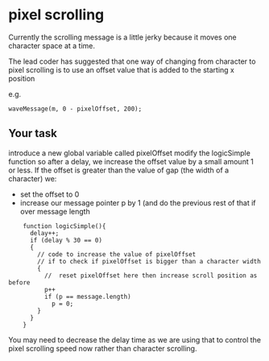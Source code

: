 # pixel scrolling

Currently the scrolling message is a little jerky because it moves one character space at a time.

The lead coder has suggested that one way of changing from character to pixel scrolling is to use an offset value that is added to the starting x position

e.g.
```
waveMessage(m, 0 - pixelOffset, 200);
```

## Your task

introduce a new global variable called pixelOffset
modify the logicSimple function so after a delay, we increase the offset value by a small amount 1 or less.
If the offset is greater than the value of gap (the width of a character) we:
* set the offset to 0
* increase our message pointer p by 1 (and do the previous rest of that if over message length

```
    function logicSimple(){
      delay++;
      if (delay % 30 == 0)
      {
        // code to increase the value of pixelOffset
        // if to check if pixelOffset is bigger than a character width
        {        
          //  reset pixelOffset here then increase scroll position as before
          p++
          if (p == message.length)
            p = 0;
        }
      }
    }
```
You may need to decrease the delay time as we are using that to control the pixel scrolling speed now rather than character scrolling.
